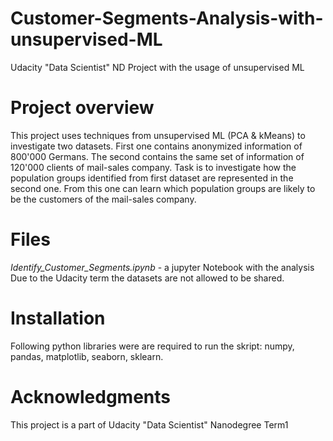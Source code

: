 # Customer-Segments-Analysis-with-unsupervised-ML
Udacity "Data Scientist" ND Project with the usage of unsupervised ML

# Project overview
This project uses techniques from unsupervised ML (PCA & kMeans) to investigate two datasets. First one contains anonymized  information of 800'000 Germans. The second contains the same set of information of 120'000 clients of mail-sales company. Task is to investigate how the population groups identified from first dataset are represented in the second one. From this one can learn which population groups are likely to be the customers of the mail-sales company.

# Files
*Identify_Customer_Segments.ipynb* - a jupyter Notebook with the analysis
Due to the Udacity term the datasets are not allowed to be shared.

# Installation
Following python libraries were are required to run the skript: numpy, pandas, matplotlib, seaborn, sklearn.

# Acknowledgments
This project is a part of Udacity "Data Scientist" Nanodegree Term1
